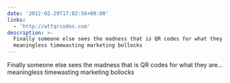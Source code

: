 ```yaml
---
date: '2012-02-29T17:02:56+00:00'
links:
  - 'http://wtfqrcodes.com'
description: >-
  Finally someone else sees the madness that is QR codes for what they are...
  meaningless timewasting marketing bollocks
---
```

Finally someone else sees the madness that is QR codes for what they are... meaningless timewasting marketing bollocks 
